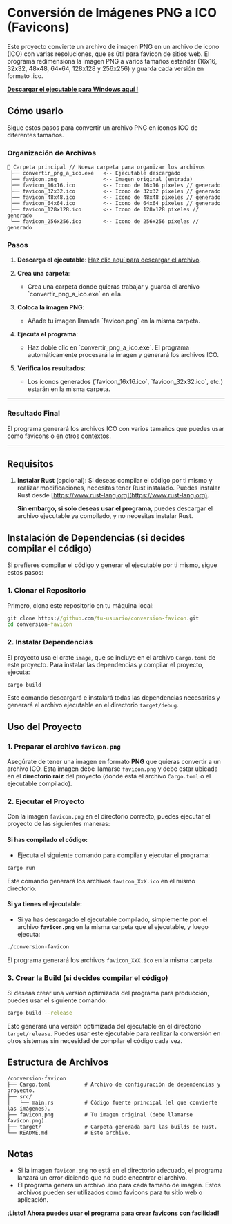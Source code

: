 # Conversión de Imágenes PNG a ICO (Favicons)

Este proyecto convierte un archivo de imagen PNG en un archivo de icono (ICO) con varias resoluciones, que es útil para favicon de sitios web. El programa redimensiona la imagen PNG a varios tamaños estándar (16x16, 32x32, 48x48, 64x64, 128x128 y 256x256) y guarda cada versión en formato .ico.

[**Descargar el ejecutable para Windows aquí !**](https://github.com/MrSCR98/convertir-png-a-ico/releases/download/Ejecutable.exe/convertir_png_a_ico.exe)

## Cómo usarlo

Sigue estos pasos para convertir un archivo PNG en íconos ICO de diferentes tamaños.

### Organización de Archivos

```
📁 Carpeta principal // Nueva carpeta para organizar los archivos
 ├── convertir_png_a_ico.exe   <-- Ejecutable descargado
 ├── favicon.png               <-- Imagen original (entrada)
 ├── favicon_16x16.ico         <-- Icono de 16x16 píxeles // generado
 ├── favicon_32x32.ico         <-- Icono de 32x32 píxeles // generado
 ├── favicon_48x48.ico         <-- Icono de 48x48 píxeles // generado
 ├── favicon_64x64.ico         <-- Icono de 64x64 píxeles // generado
 ├── favicon_128x128.ico       <-- Icono de 128x128 píxeles // generado
 └── favicon_256x256.ico       <-- Icono de 256x256 píxeles // generado
```

### Pasos

1. **Descarga el ejecutable**: 
   [Haz clic aquí para descargar el archivo](https://github.com/MrSCR98/convertir-png-a-ico/releases/download/Ejecutable.exe/convertir_png_a_ico.exe).
   
2. **Crea una carpeta**:
   - Crea una carpeta donde quieras trabajar y guarda el archivo \`convertir_png_a_ico.exe\` en ella.

3. **Coloca la imagen PNG**:
   - Añade tu imagen llamada \`favicon.png\` en la misma carpeta.

4. **Ejecuta el programa**:
   - Haz doble clic en \`convertir_png_a_ico.exe\`. El programa automáticamente procesará la imagen y generará los archivos ICO.

5. **Verifica los resultados**:
   - Los íconos generados (\`favicon_16x16.ico\`, \`favicon_32x32.ico\`, etc.) estarán en la misma carpeta.

---

### Resultado Final

El programa generará los archivos ICO con varios tamaños que puedes usar como favicons o en otros contextos.

---

## Requisitos

1. **Instalar Rust** (opcional): Si deseas compilar el código por ti mismo y realizar modificaciones, necesitas tener Rust instalado. Puedes instalar Rust desde [https://www.rust-lang.org](https://www.rust-lang.org).
   
   **Sin embargo, si solo deseas usar el programa**, puedes descargar el archivo ejecutable ya compilado, y no necesitas instalar Rust.

## Instalación de Dependencias (si decides compilar el código)

Si prefieres compilar el código y generar el ejecutable por ti mismo, sigue estos pasos:

### 1. Clonar el Repositorio

Primero, clona este repositorio en tu máquina local:

```cmd
git clone https://github.com/tu-usuario/conversion-favicon.git
cd conversion-favicon
```

### 2. Instalar Dependencias

El proyecto usa el crate `image`, que se incluye en el archivo `Cargo.toml` de este proyecto. Para instalar las dependencias y compilar el proyecto, ejecuta:

```cmd
cargo build
```

Este comando descargará e instalará todas las dependencias necesarias y generará el archivo ejecutable en el directorio `target/debug`.

## Uso del Proyecto

### 1. Preparar el archivo `favicon.png`

Asegúrate de tener una imagen en formato **PNG** que quieras convertir a un archivo ICO. Esta imagen debe llamarse `favicon.png` y debe estar ubicada en el **directorio raíz** del proyecto (donde está el archivo `Cargo.toml` o el ejecutable compilado).

### 2. Ejecutar el Proyecto

Con la imagen `favicon.png` en el directorio correcto, puedes ejecutar el proyecto de las siguientes maneras:

#### Si has compilado el código:
- Ejecuta el siguiente comando para compilar y ejecutar el programa:

```cmd
cargo run
```

Este comando generará los archivos `favicon_XxX.ico` en el mismo directorio.

#### Si ya tienes el ejecutable:
- Si ya has descargado el ejecutable compilado, simplemente pon el archivo **`favicon.png`** en la misma carpeta que el ejecutable, y luego ejecuta:

```cmd
./conversion-favicon
```

El programa generará los archivos `favicon_XxX.ico` en la misma carpeta.

### 3. Crear la Build (si decides compilar el código)

Si deseas crear una versión optimizada del programa para producción, puedes usar el siguiente comando:

```cmd
cargo build --release
```

Esto generará una versión optimizada del ejecutable en el directorio `target/release`. Puedes usar este ejecutable para realizar la conversión en otros sistemas sin necesidad de compilar el código cada vez.

## Estructura de Archivos

```
/conversion-favicon
├── Cargo.toml           # Archivo de configuración de dependencias y proyecto.
├── src/
│   └── main.rs          # Código fuente principal (el que convierte las imágenes).
├── favicon.png          # Tu imagen original (debe llamarse favicon.png).
├── target/              # Carpeta generada para las builds de Rust.
└── README.md            # Este archivo.
```

## Notas

- Si la imagen `favicon.png` no está en el directorio adecuado, el programa lanzará un error diciendo que no pudo encontrar el archivo.
- El programa genera un archivo .ico para cada tamaño de imagen. Estos archivos pueden ser utilizados como favicons para tu sitio web o aplicación.

**¡Listo! Ahora puedes usar el programa para crear favicons con facilidad!**

